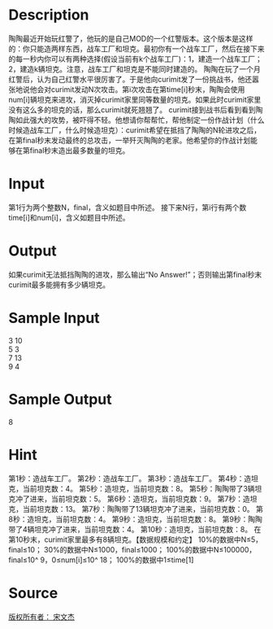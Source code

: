 
# Description

<div class="content"><p>陶陶最近开始玩红警了，他玩的是自己MOD的一个红警版本。这个版本是这样的：你只能造两样东西，战车工厂和坦克。最初你有一个战车工厂，然后在接下来的每一秒内你可以有两种选择(假设当前有k个战车工厂)：1，建造一个战车工厂；2，建造k辆坦克。注意，战车工厂和坦克是不能同时建造的。 陶陶在玩了一个月红警后，认为自己红警水平很厉害了。于是他向curimit发了一份挑战书，他还嚣张地说他会对curimit发动N次攻击。第i次攻击在第time[i]秒末，陶陶会使用num[i]辆坦克来进攻，消灭掉curimit家里同等数量的坦克。如果此时curimit家里没有这么多的坦克的话，那么curimit就死翘翘了。 curimit接到战书后看到看到陶陶如此强大的攻势，被吓得不轻。他想请你帮帮忙，帮他制定一份作战计划（什么时候造战车工厂，什么时候造坦克）：curimit希望在抵挡了陶陶的N轮进攻之后，在第final秒末发动最终的总攻击，一举歼灭陶陶的老家。他希望你的作战计划能够在第final秒末造出最多数量的坦克。</p></div>

# Input

<div class="content"><p>第1行为两个整数N，final，含义如题目中所述。 接下来N行，第i行有两个数time[i]和num[i]，含义如题目中所述。</p></div>

# Output

<div class="content"><p>如果curimit无法抵挡陶陶的进攻，那么输出“No Answer!”；否则输出第final秒末curimit最多能拥有多少辆坦克。</p></div>

# Sample Input

<div class="content"><span class="sampledata">3 10<br/>
5 3<br/>
7 13<br/>
9 4<br/>
</span></div>

# Sample Output

<div class="content"><span class="sampledata">8<br/>
</span></div>

# Hint

<div class="content"><p></p><p>第1秒：造战车工厂。 第2秒：造战车工厂。 第3秒：造战车工厂。 第4秒：造坦克，当前坦克数：4。 第5秒：造坦克，当前坦克数：8。 第5秒：陶陶带了3辆坦克冲了进来，当前坦克数：5。 第6秒：造坦克，当前坦克数：9。 第7秒：造坦克，当前坦克数：13。 第7秒：陶陶带了13辆坦克冲了进来，当前坦克数：0。 第8秒：造坦克，当前坦克数：4。 第9秒：造坦克，当前坦克数：8。 第9秒：陶陶带了4辆坦克冲了进来，当前坦克数：4。 第10秒：造坦克，当前坦克数：8。 在第10秒末，curimit家里最多有8辆坦克。【数据规模和约定】 10%的数据中N≤5，final≤10； 30%的数据中N≤1000，final≤1000； 100%的数据中N≤100000，final≤10^ 9，0≤num[i]≤10^ 18； 100%的数据中1≤time[1]</p><p></p></div>

# Source

<div class="content"><p><a href="problemset.php?search=版权所有者： 宋文杰">版权所有者： 宋文杰</a></p></div>

